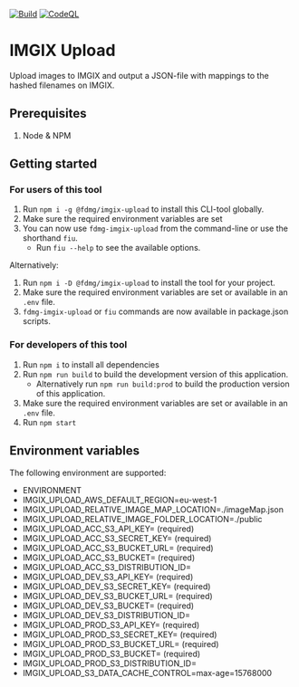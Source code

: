 [![Build](https://github.com/FDMediagroep/fdmg-imgix-upload/actions/workflows/build.yml/badge.svg)](https://github.com/FDMediagroep/fdmg-imgix-upload/actions/workflows/build.yml)
[![CodeQL](https://github.com/FDMediagroep/fdmg-imgix-upload/actions/workflows/codeql-analysis.yml/badge.svg)](https://github.com/FDMediagroep/fdmg-imgix-upload/actions/workflows/codeql-analysis.yml)

# IMGIX Upload

Upload images to IMGIX and output a JSON-file with mappings to the hashed filenames on IMGIX.

## Prerequisites

1. Node & NPM

## Getting started

### For users of this tool

1. Run `npm i -g @fdmg/imgix-upload` to install this CLI-tool globally.
1. Make sure the required environment variables are set
1. You can now use `fdmg-imgix-upload` from the command-line or use the shorthand `fiu`.
   - Run `fiu --help` to see the available options.

Alternatively:

1. Run `npm i -D @fdmg/imgix-upload` to install the tool for your project.
1. Make sure the required environment variables are set or available in an `.env` file.
1. `fdmg-imgix-upload` or `fiu` commands are now available in package.json scripts.

### For developers of this tool

1. Run `npm i` to install all dependencies
1. Run `npm run build` to build the development version of this application.
   - Alternatively run `npm run build:prod` to build the production version of this application.
1. Make sure the required environment variables are set or available in an `.env` file.
1. Run `npm start`

## Environment variables

The following environment are supported:

- ENVIRONMENT
- IMGIX_UPLOAD_AWS_DEFAULT_REGION=eu-west-1
- IMGIX_UPLOAD_RELATIVE_IMAGE_MAP_LOCATION=./imageMap.json
- IMGIX_UPLOAD_RELATIVE_IMAGE_FOLDER_LOCATION=./public
- IMGIX_UPLOAD_ACC_S3_API_KEY=<IMGIX S3 API key> (required)
- IMGIX_UPLOAD_ACC_S3_SECRET_KEY=<IMGIX S3 secret key> (required)
- IMGIX_UPLOAD_ACC_S3_BUCKET_URL=<IMGIX S3 Bucket URL> (required)
- IMGIX_UPLOAD_ACC_S3_BUCKET=<IMGIX S3 Bucket name> (required)
- IMGIX_UPLOAD_ACC_S3_DISTRIBUTION_ID=<IMGIX CloudFront distribution ID>
- IMGIX_UPLOAD_DEV_S3_API_KEY=<IMGIX S3 API key> (required)
- IMGIX_UPLOAD_DEV_S3_SECRET_KEY=<IMGIX S3 secret key> (required)
- IMGIX_UPLOAD_DEV_S3_BUCKET_URL=<IMGIX S3 Bucket URL> (required)
- IMGIX_UPLOAD_DEV_S3_BUCKET=<IMGIX S3 Bucket name> (required)
- IMGIX_UPLOAD_DEV_S3_DISTRIBUTION_ID=<IMGIX CloudFront distribution ID>
- IMGIX_UPLOAD_PROD_S3_API_KEY=<IMGIX S3 API key> (required)
- IMGIX_UPLOAD_PROD_S3_SECRET_KEY=<IMGIX S3 secret key> (required)
- IMGIX_UPLOAD_PROD_S3_BUCKET_URL=<IMGIX S3 Bucket URL> (required)
- IMGIX_UPLOAD_PROD_S3_BUCKET=<IMGIX S3 Bucket name> (required)
- IMGIX_UPLOAD_PROD_S3_DISTRIBUTION_ID=<IMGIX CloudFront distribution ID>
- IMGIX_UPLOAD_S3_DATA_CACHE_CONTROL=max-age=15768000
